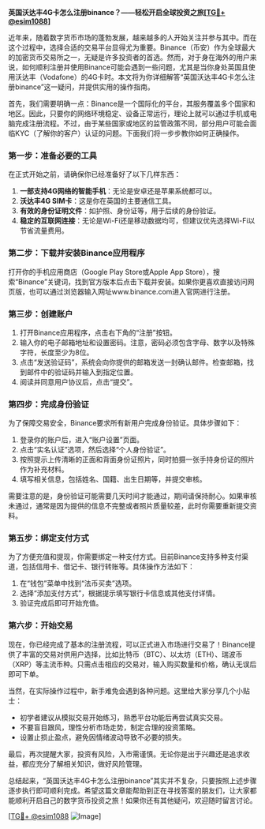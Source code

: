 **英国沃达丰4G卡怎么注册binance？——轻松开启全球投资之旅[[TG💪+ @esim1088](https://t.me/s/esim1088)]**

近年来，随着数字货币市场的蓬勃发展，越来越多的人开始关注并参与其中。而在这个过程中，选择合适的交易平台显得尤为重要。Binance（币安）作为全球最大的加密货币交易所之一，无疑是许多投资者的首选。然而，对于身在海外的用户来说，如何顺利注册并使用Binance可能会遇到一些问题，尤其是当你身处英国且使用沃达丰（Vodafone）的4G卡时。本文将为你详细解答“英国沃达丰4G卡怎么注册binance”这一疑问，并提供实用的操作指南。

首先，我们需要明确一点：Binance是一个国际化的平台，其服务覆盖多个国家和地区。因此，只要你的网络环境稳定、设备正常运行，理论上就可以通过手机或电脑完成注册流程。不过，由于某些国家或地区的监管政策不同，部分用户可能会面临KYC（了解你的客户）认证的问题。下面我们将一步步教你如何正确操作。

### 第一步：准备必要的工具

在正式开始之前，请确保你已经准备好了以下几样东西：
1. **一部支持4G网络的智能手机**：无论是安卓还是苹果系统都可以。
2. **沃达丰4G SIM卡**：这是你在英国的主要通信工具。
3. **有效的身份证明文件**：如护照、身份证等，用于后续的身份验证。
4. **稳定的互联网连接**：无论是Wi-Fi还是移动数据均可，但建议优先选择Wi-Fi以节省流量费用。

### 第二步：下载并安装Binance应用程序

打开你的手机应用商店（Google Play Store或Apple App Store），搜索“Binance”关键词，找到官方版本后点击下载并安装。如果你更喜欢直接访问网页版，也可以通过浏览器输入网址www.binance.com进入官网进行注册。

### 第三步：创建账户

1. 打开Binance应用程序，点击右下角的“注册”按钮。
2. 输入你的电子邮箱地址和设置密码。注意，密码必须包含字母、数字以及特殊字符，长度至少为8位。
3. 点击“发送验证码”，系统会向你提供的邮箱发送一封确认邮件。检查邮箱，找到邮件中的验证码并输入到指定位置。
4. 阅读并同意用户协议后，点击“提交”。

### 第四步：完成身份验证

为了保障交易安全，Binance要求所有新用户完成身份验证。具体步骤如下：
1. 登录你的账户后，进入“账户设置”页面。
2. 点击“实名认证”选项，然后选择“个人身份验证”。
3. 按照提示上传清晰的正面和背面身份证照片，同时拍摄一张手持身份证的照片作为补充材料。
4. 填写相关信息，包括姓名、国籍、出生日期等，并提交审核。

需要注意的是，身份验证可能需要几天时间才能通过，期间请保持耐心。如果审核未通过，通常是因为提供的信息不完整或者照片质量较差，此时你需要重新提交资料。

### 第五步：绑定支付方式

为了方便充值和提现，你需要绑定一种支付方式。目前Binance支持多种支付渠道，包括信用卡、借记卡、银行转账等。具体操作方法如下：
1. 在“钱包”菜单中找到“法币买卖”选项。
2. 选择“添加支付方式”，根据提示填写银行卡信息或其他支付详情。
3. 验证完成后即可开始充值。

### 第六步：开始交易

现在，你已经完成了基本的注册流程，可以正式进入市场进行交易了！Binance提供了丰富的交易对供用户选择，比如比特币（BTC）、以太坊（ETH）、瑞波币（XRP）等主流币种。只需点击相应的交易对，输入购买数量和价格，确认无误后即可下单。

当然，在实际操作过程中，新手难免会遇到各种问题。这里给大家分享几个小贴士：
- 初学者建议从模拟交易开始练习，熟悉平台功能后再尝试真实交易。
- 不要盲目跟风，理性分析市场走势，制定合理的投资策略。
- 设置止损止盈点，避免因情绪波动导致不必要的损失。

最后，再次提醒大家，投资有风险，入市需谨慎。无论你是出于兴趣还是追求收益，都应充分了解相关知识，做好风险管理。

总结起来，“英国沃达丰4G卡怎么注册binance”其实并不复杂，只要按照上述步骤逐步执行即可顺利完成。希望这篇文章能帮助到正在寻找答案的朋友们，让大家都能顺利开启自己的数字货币投资之旅！如果你还有其他疑问，欢迎随时留言讨论。

[[TG💪+ @esim1088](https://t.me/s/esim1088) ![Image](https://i.postimg.cc/4NQfJmqS/Snipaste-2025-05-13-00-14-12.png)]